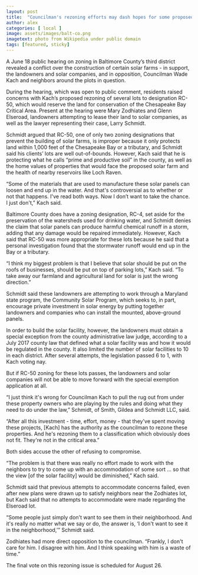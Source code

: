 ```yaml
---
layout: post
title:  "Councilman's rezoning efforts may dash hopes for some proposed solar farms"
author: alex
categories: [ local ]
image: assets/images/balt-co.png
imagetext: photo from Wikipedia under public domain
tags: [featured, sticky]
---
```

A June 18 public hearing on zoning in Baltimore County’s third district revealed a conflict over the construction of certain solar farms - in support, the landowners and solar companies, and in opposition, Councilman Wade Kach and neighbors around the plots in question. 

During the hearing, which was open to public comment, residents raised concerns with Kach’s proposed rezoning of several lots to designation RC-50, which would reserve the land for conservation of the Chesapeake Bay Critical Area. Present at the hearing were Mary Zodhiates and Glenn Elseroad, landowners attempting to lease their land to solar companies, as well as the lawyer representing their case, Larry Schmidt. 

Schmidt argued that RC-50, one of only two zoning designations that prevent the building of solar farms, is improper because it only protects land within 1,000 feet of the Chesapeake Bay or a tributary, and Schmidt said his clients’ lots are well out-of-bounds. However, Kach said that he is protecting what he calls “prime and productive soil” in the county, as well as the home values of properties that would face the proposed solar farm and the health of nearby reservoirs like Loch Raven. 

“Some of the materials that are used to manufacture these solar panels can loosen and end up in the water. And that's controversial as to whether or not that happens. I've read both ways. Now I don’t want to take the chance. I just don't,” Kach said. 

Baltimore County does have a zoning designation, RC-4, set aside for the preservation of the watersheds used for drinking water, and Schmidt denies the claim that solar panels can produce harmful chemical runoff in a storm, adding that any damage would be repaired immediately. However, Kach said that RC-50 was more appropriate for these lots because he said that a personal investigation found that the stormwater runoff would end up in the Bay or a tributary. 

“I think my biggest problem is that I believe that solar should be put on the roofs of businesses, should be put on top of parking lots,” Kach said. “To take away our farmland and agricultural land for solar is just the wrong direction.”

Schmidt said these landowners are attempting to work through a Maryland state program, the Community Solar Program, which seeks to, in part, encourage private investment in solar energy by putting together landowners and companies who can install the mounted, above-ground panels. 

In order to build the solar facility, however, the landowners must obtain a special exception from the county administrative law judge, according to a July 2017 county law that defined what a solar facility was and how it would be regulated in the county. It also limited the number of solar facilities to 10 in each district. After several attempts, the legislation passed 6 to 1, with Kach voting nay. 

But if RC-50 zoning for these lots passes, the landowners and solar companies will not be able to move forward with the special exemption application at all. 

“I just think it's wrong for Councilman Kach to pull the rug out from under these property owners who are playing by the rules and doing what they need to do under the law,” Schmidt, of Smith, Gildea and Schmidt LLC, said. 

“After all this investment - time, effort, money - that they've spent moving these projects, [Kach] has the authority as the councilman to rezone these properties. And he's rezoning them to a classification which obviously does not fit. They're not in the critical area.”

Both sides accuse the other of refusing to compromise. 

“The problem is that there was really no effort made to work with the neighbors to try to come up with an accommodation of some sort … so that the view [of the solar facility] would be diminished,” Kach said. 

Schmidt said that previous attempts to accommodate concerns failed, even after new plans were drawn up to satisfy neighbors near the Zodhiates lot, but Kach said that no attempts to accommodate were made regarding the Elseroad lot.  

“Some people just simply don't want to see them in their neighborhood. And it's really no matter what we say or do, the answer is, ‘I don't want to see it in the neighborhood,’” Schmidt said. 

Zodhiates had more direct opposition to the councilman. “Frankly, I don't care for him. I disagree with him. And I think speaking with him is a waste of time.”

The final vote on this rezoning issue is scheduled for August 26. 
